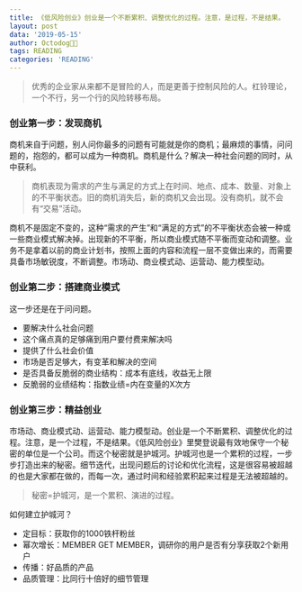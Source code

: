 ```yaml
---
title: 《低风险创业》创业是一个不断累积、调整优化的过程。注意，是过程，不是结果。
layout: post
data: '2019-05-15'
author: Octodog🐙🐶
tags: READING
categories: 'READING'
---
```


> 优秀的企业家从来都不是冒险的人，而是更善于控制风险的人。杠铃理论，一个不行，另一个行的风险转移布局。

### 创业第一步：发现商机

商机来自于问题，别人问你最多的问题有可能就是你的商机；最麻烦的事情，问问题的，抱怨的，都可以成为一种商机。商机是什么？解决一种社会问题的同时，从中获利。

> 商机表现为需求的产生与满足的方式上在时间、地点、成本、数量、对象上的不平衡状态。旧的商机消失后，新的商机又会出现。没有商机，就不会有“交易”活动。 

商机不是固定不变的，这种“需求的产生”和“满足的方式”的不平衡状态会被一种或一些商业模式解决掉。出现新的不平衡，所以商业模式随不平衡而变动和调整。业务不是拿着以前的商业计划书，按照上面的内容和流程一层不变做出来的，而需要具备市场敏锐度，不断调整。市场动、商业模式动、运营动、能力模型动。

### 创业第二步：搭建商业模式

这一步还是在于问问题。
- 要解决什么社会问题
- 这个痛点真的足够痛到用户要付费来解决吗
- 提供了什么社会价值
- 市场是否足够大，有变革和解决的空间
- 是否具备反脆弱的商业结构：成本有底线，收益无上限
- 反脆弱的业绩结构：指数业绩=内在变量的X次方

### 创业第三步：精益创业

市场动、商业模式动、运营动、能力模型动。创业是一个不断累积、调整优化的过程。注意，是一个过程，不是结果。《低风险创业》里樊登说最有效地保守一个秘密的单位是一个公司。而这个秘密就是护城河。护城河也是一个累积的过程，一步步打造出来的秘密。细节迭代，出现问题后的讨论和优化流程，这是很容易被超越的也是大家都在做的，而每一次，通过时间和经验累积起来过程是无法被超越的。

> 秘密=护城河，是一个累积、演进的过程。

如何建立护城河？
- 定目标：获取你的1000铁杆粉丝
- 幂次增长：MEMBER GET MEMBER，调研你的用户是否有分享获取2个新用户
- 传播：好品质的产品
- 品质管理：比同行十倍好的细节管理
